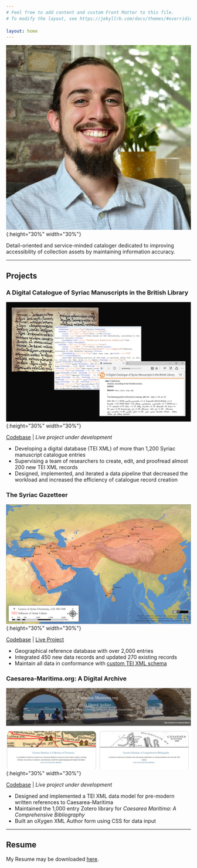 ```yaml
---
# Feel free to add content and custom Front Matter to this file.
# To modify the layout, see https://jekyllrb.com/docs/themes/#overriding-theme-defaults

layout: home
---
```

![profile picture](/images/headshot2020.JPG){:height="30%" width="30%"}

Detail-oriented and service-minded cataloger dedicated to improving accessibility of collection assets by maintaining information accuracy.

----

## Projects

### A Digital Catalogue of Syriac Manuscripts in the British Library

![A Digital Catalogue of Syriac Manuscripts in the British Library](/images/syriac-mss-catalogue.jpg){:height="30%" width="30%"}

[Codebase](https://github.com/srophe/wright-catalogue)  |  _Live project under development_

- Developing a digital database (TEI XML) of more than 1,200 Syriac manuscript catalogue entries
- Supervising a team of researchers to create, edit, and proofread almost 200 new TEI XML records
- Designed, implemented, and iterated a data pipeline that decreased the workload and increased the efficiency of catalogue record creation

### The Syriac Gazetteer

![The Syriac Gazetteer](/images/syriac-gazetteer-preview-temp.jpg){:height="30%" width="30%"}

[Codebase](https://github.com/srophe/srophe-app-data/tree/master/data/places/tei)   |  [Live Project]()

- Geographical reference database with over 2,000 entries
- Integrated 450 new data records and updated 270 existing records
- Maintain all data in conformance with [custom TEI XML schema](https://github.com/srophe/srophe-eXist-app/tree/master/documentation/schemas)

### Caesarea-Maritima.org: A Digital Archive

![Caesarea-Maritima.org: A Digital Archive](/images/caeasraea-maritima.JPG){:height="30%" width="30%"}

[Codebase](https://github.com/srophe/caesarea-data/)  |  _Live project under development_

- Designed and implemented a TEI XML data model for pre-modern written references to Caesarea-Maritima
- Maintained the 1,000 entry Zotero library for _Caesarea Maritima: A Comprehensive Bibliography_
- Built an oXygen XML Author form using CSS for data input
----

## Resume

My Resume may be downloaded [here](https://raw.githubusercontent.com/wlpotter/wlpotter.github.io/master/resources/Resume_Potter-William.pdf).
